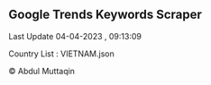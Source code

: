 

## Google Trends Keywords Scraper 
 
Last Update 04-04-2023 , 09:13:09

Country List :
VIETNAM.json



© Abdul Muttaqin 

